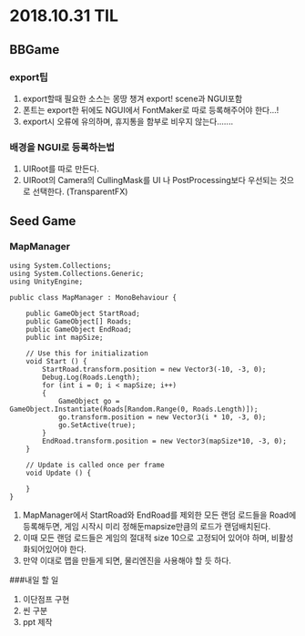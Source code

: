 ﻿# 2018.10.31 TIL## BBGame### export팁1. export할때 필요한 소스는 몽땅 챙겨 export! scene과 NGUI포함2. 폰트는 export한 뒤에도 NGUI에서 FontMaker로 따로 등록해주어야 한다...!3. export시 오류에 유의하며, 휴지통을 함부로 비우지 않는다.......### 배경을 NGUI로 등록하는법1. UIRoot를 따로 만든다.2. UIRoot의 Camera의 CullingMask를 UI 나 PostProcessing보다 우선되는 것으로 선택한다. (TransparentFX)## Seed Game### MapManager```using System.Collections;using System.Collections.Generic;using UnityEngine;public class MapManager : MonoBehaviour {	public GameObject StartRoad;	public GameObject[] Roads;	public GameObject EndRoad;	public int mapSize;	// Use this for initialization	void Start () {		StartRoad.transform.position = new Vector3(-10, -3, 0);		Debug.Log(Roads.Length);		for (int i = 0; i < mapSize; i++)		{			GameObject go = GameObject.Instantiate(Roads[Random.Range(0, Roads.Length)]);			go.transform.position = new Vector3(i * 10, -3, 0);			go.SetActive(true);		}		EndRoad.transform.position = new Vector3(mapSize*10, -3, 0);	}		// Update is called once per frame	void Update () {			}}```1. MapManager에서 StartRoad와 EndRoad를 제외한 모든 랜덤 로드들을 Road에 등록해두면, 게임 시작시 미리 정해둔mapsize만큼의 로드가 랜덤배치된다.2. 이때 모든 랜덤 로드들은 게임의 절대적 size 10으로 고정되어 있어야 하며, 비활성화되어있어야 한다.3. 만약 이대로 맵을 만들게 되면, 물리엔진을 사용해야 할 듯 하다.###내일 할 일 1. 이단점프 구현2. 씬 구분3. ppt 제작